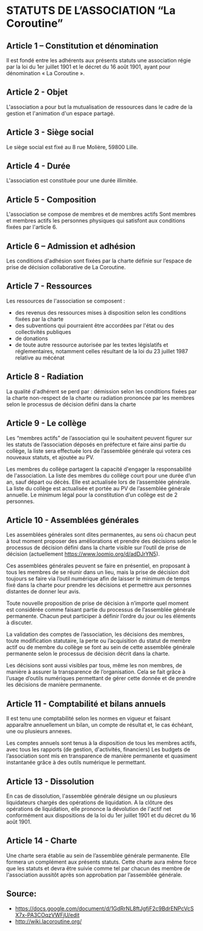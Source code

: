 <!--

---
title: Statuts de l'association La Coroutine
description: cette charte est utilisé par l'association La Coroutine qui est gérée un commun, elle pourra servir d'exemple à d'autres asscoiations que leur membres veulent gérer comme un commun.
image_url: 
licence: CC-BY-SA
---

-->


# STATUTS DE L’ASSOCIATION “La Coroutine”
 
 
## Article 1 – Constitution et dénomination
 
Il est fondé entre les adhérents aux présents statuts une association régie par la loi du 1er juillet 1901 et le décret du 16 août 1901, ayant pour dénomination « La Coroutine ».
 
## Article 2 - Objet
 
L'association a pour but la mutualisation de ressources dans le cadre de la gestion et l'animation d'un espace partagé.
 
## Article 3 - Siège social
 
Le siège social est fixé au 8 rue Molière, 59800 Lille.
 
## Article 4 - Durée
 
L'association est constituée pour une durée illimitée.
 
## Article 5 - Composition
 
L'association se compose de membres et de membres actifs
Sont membres et membres actifs les personnes physiques qui satisfont aux conditions fixées par l'article 6. 
 
## Article 6 – Admission et adhésion
 
Les conditions d'adhésion sont fixées par la charte définie sur l’espace de prise de décision collaborative de La Coroutine. 
 
## Article 7 - Ressources
Les ressources de l'association se composent :
- des revenus des ressources mises à disposition selon les conditions fixées par la charte
- des subventions qui pourraient être accordées par l'état ou des collectivités publiques
- de donations
- de toute autre ressource autorisée par les textes législatifs et réglementaires, notamment celles résultant de la loi du 23 juillet 1987 relative au mécénat
 
## Article 8 - Radiation
 
La qualité d'adhérent se perd par :
démission selon les conditions fixées par la charte
non-respect de la charte ou radiation prononcée par les membres selon le processus de décision défini dans la charte

## Article 9 - Le collège
Les “membres actifs” de l’association qui le souhaitent peuvent figurer sur les statuts de l’association déposés en préfecture et faire ainsi partie du collège, la liste sera effectuée lors de l’assemblée générale qui votera ces nouveaux statuts, et ajoutée au PV. 

Les membres du collège partagent la capacité d'engager la responsabilité de l'association. La liste des membres du collège court pour une durée d’un an, sauf départ ou décès. Elle est actualisée lors de l’assemblée générale. La liste du collège est actualisée et portée au PV de l’assemblée générale annuelle. Le minimum légal pour la constitution d’un collège est de 2 personnes.
 
## Article 10 - Assemblées générales
 
Les assemblées générales sont dites permanentes, au sens où chacun peut à tout moment proposer des améliorations et prendre des décisions selon le processus de décision défini dans la charte visible sur l’outil de prise de décision (actuellement https://www.loomio.org/d/adDJrYN5).

Ces assemblées générales peuvent se faire en présentiel, en proposant à tous les membres de se réunir dans un lieu, mais la prise de décision doit toujours se faire via l’outil numérique afin de laisser le minimum de temps fixé dans la charte pour prendre les décisions et permettre aux personnes distantes de donner leur avis.

Toute nouvelle proposition de prise de décision à n’importe quel moment est considérée comme faisant partie du processus de l’assemblée générale permanente. Chacun peut participer à définir l’ordre du jour ou les éléments à discuter. 

La validation des comptes de l’association, les décisions des membres,  toute modification statutaire, la perte ou l’acquisition du statut de membre actif ou de membre du collège se font au sein de cette assemblée générale permanente selon le processus de décision décrit dans la charte.

Les décisions sont aussi visibles par tous, même les non membres, de manière à assurer la transparence de l’organisation. Cela se fait grâce à l’usage d’outils numériques permettant de gérer cette donnée et de prendre les décisions de manière permanente. 
 
## Article 11 - Comptabilité et bilans annuels
 
Il est tenu une comptabilité selon les normes en vigueur et faisant apparaître annuellement un bilan, un compte de résultat et, le cas échéant, une ou plusieurs annexes.

Les comptes annuels sont tenus à la disposition de tous les membres actifs, avec tous les rapports (de gestion, d'activités, financiers)
Les budgets de l’association sont mis en transparence de manière permanente et quasiment instantanée grâce à des outils numérique le permettant.
 
## Article 13 - Dissolution
 
En cas de dissolution, l'assemblée générale désigne un ou plusieurs liquidateurs chargés des opérations de liquidation. A la clôture des opérations de liquidation, elle prononce la dévolution de l'actif net conformément aux dispositions de la loi du 1er juillet 1901 et du décret du 16 août 1901.
 
## Article 14 - Charte
 
Une charte sera établie au sein de l’assemblée générale permanente. Elle formera un complément aux présents statuts.
Cette charte aura même force que les statuts et devra être suivie comme tel par chacun des membre de l'association aussitôt après son approbation par l’assemblée générale.
 

## Source: 

- https://docs.google.com/document/d/1GdRrNL8ftJgfjF2c9BdrENPcVcSX7x-PA3COqzVWFjU/edit
- http://wiki.lacoroutine.org/
 
 
 
 
 
 
 
 
 
 
 

